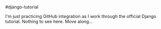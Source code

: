#django-tutorial

I'm just practicing GitHub integration as I work through the official
Django tutorial. Nothing to see here. Move along...
